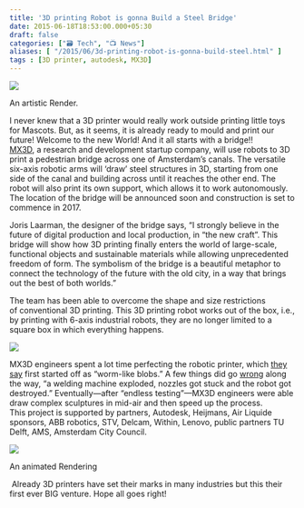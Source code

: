 ```yaml
---
title: '3D printing Robot is gonna Build a Steel Bridge'
date: 2015-06-18T18:53:00.000+05:30
draft: false
categories: ["🗃️ Tech", "📺 News"]
aliases: [ "/2015/06/3d-printing-robot-is-gonna-build-steel.html" ]
tags : [3D printer, autodesk, MX3D]
---
```


![](https://www.iflscience.com/sites/www.iflscience.com/files/styles/ifls_large/public/blog/%5Bnid%5D/bridge_0.jpg?itok=9NKhACzS)

An artistic Render.

  
I never knew that a 3D printer would really work outside printing little toys for Mascots. But, as it seems, it is already ready to mould and print our future! Welcome to the new World! And it all starts with a bridge!!  
[MX3D](https://mx3d.com/), a research and development startup company, will use robots to 3D print a pedestrian bridge across one of Amsterdam’s canals. The versatile six-axis robotic arms will ‘draw’ steel structures in 3D, starting from one side of the canal and building across until it reaches the other end. The robot will also print its own support, which allows it to work autonomously. The location of the bridge will be announced soon and construction is set to commence in 2017.  
  
Joris Laarman, the designer of the bridge says, “I strongly believe in the future of digital production and local production, in “the new craft”. This bridge will show how 3D printing finally enters the world of large-scale, functional objects and sustainable materials while allowing unprecedented freedom of form. The symbolism of the bridge is a beautiful metaphor to connect the technology of the future with the old city, in a way that brings out the best of both worlds.”  
  
The team has been able to overcome the shape and size restrictions of conventional 3D printing. This 3D printing robot works out of the box, i.e., by printing with 6-axis industrial robots, they are no longer limited to a square box in which everything happens.  
  

![](https://mx3d.com/wp-content/uploads/2015/06/Sketches-Bridge.jpg)

MX3D engineers spent a lot time perfecting the robotic printer, which [they say](httpss://www.youtube.com/watch?t=74&v=pZNTzkAR1Ho) first started off as “worm-like blobs.” A few things did go [wrong](https://www.sciencealert.com/autonomous-robot-arms-are-going-to-3d-print-a-bridge-in-amsterdam) along the way, “a welding machine exploded, nozzles got stuck and the robot got destroyed.” Eventually—after “endless testing”—MX3D engineers were able draw complex sculptures in mid-air and then speed up the process.  
This project is supported by partners, Autodesk, Heijmans, Air Liquide sponsors, ABB robotics, STV, Delcam, Within, Lenovo, public partners TU Delft, AMS, Amsterdam City Council.  

![](https://2.bp.blogspot.com/-NsUmWY7LO44/VYLE2A1OkKI/AAAAAAAACwQ/gc15qri1urA/s1600/3dPrintingRobots.gif)

An animated Rendering

  

 Already 3D printers have set their marks in many industries but this their first ever BIG venture. Hope all goes right!
